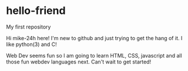 # hello-friend
My first repository

Hi mike-24h here! I'm new to github and just trying to get the hang of it. I like python(3) and C! 

Web Dev seems fun so I am going to learn HTML, CSS, javascript and all those fun webdev languages next.
Can't wait to get started!
